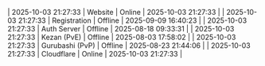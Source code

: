 | 2025-10-03 21:27:33 | Website | Online | 2025-10-03 21:27:33 |
| 2025-10-03 21:27:33 | Registration | Offline | 2025-09-09 16:40:23 |
| 2025-10-03 21:27:33 | Auth Server | Offline | 2025-08-18 09:33:31 |
| 2025-10-03 21:27:33 | Kezan (PvE) | Offline | 2025-08-03 17:58:02 |
| 2025-10-03 21:27:33 | Gurubashi (PvP) | Offline | 2025-08-23 21:44:06 |
| 2025-10-03 21:27:33 | Cloudflare | Online | 2025-10-03 21:27:33 |
